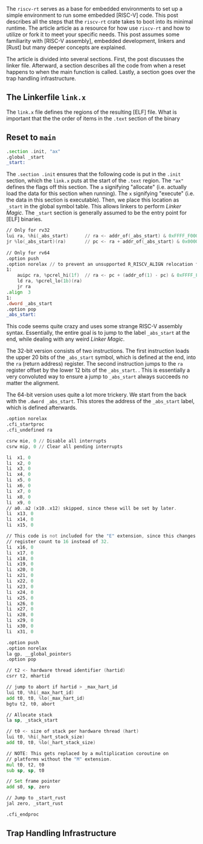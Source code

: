 The `riscv-rt` serves as a base for embedded environments to set up a simple environment to run some embedded [RISC-V] code. This post describes all the steps that the `riscv-rt` crate takes to boot into its minimal runtime. The article article as a resource for how use `riscv-rt` and how to utilize or fork it to meet your specific needs. This post assumes some familiarity with [RISC-V assembly], embedded development, linkers and [Rust] but many deeper concepts are explained.

The article is divided into several sections. First, the post discusses the linker file. Afterward, a section describes all the code from when a reset happens to when the main function is called. Lastly, a section goes over the trap handling infrastructure. 

## The Linkerfile `link.x`

The `link.x` file defines the regions of the resulting [ELF] file. What is important that the the order of items in the `.text` section of the binary


## Reset to `main`

```asm
.section .init, "ax"
.global _start
_start:
```

The `.section .init` ensures that the following code is put in the `.init` section, which the `link.x` puts at the start of the `.text` region. The `"ax"` defines the flags off this section. The `a` signifying "allocate" (i.e. actually load the data for this section when running).  The `x` signifying "execute" (i.e. the data in this section is executable). Then, we place this location as `_start` in the global symbol table. This allows linkers to perform *Linker Magic*. The `_start` section is generally assumed to be the entry point for [ELF] binaries.

```asm
// Only for rv32
lui ra, %hi(_abs_start)      // ra <- addr_of(_abs_start) & 0xFFFF_F000
jr %lo(_abs_start)(ra)       // pc <- ra + addr_of(_abs_start) & 0x0000_0FFF
	
// Only for rv64
.option push
.option norelax // to prevent an unsupported R_RISCV_ALIGN relocation from being generated
1:
	auipc ra, %pcrel_hi(1f)  // ra <- pc + (addr_of(1) - pc) & 0xFFFF_FFF0
	ld ra, %pcrel_lo(1b)(ra)
	jr ra
.align  3
1:
.dword _abs_start
.option pop
_abs_start:
```

This code seems quite crazy and uses some strange RISC-V assembly syntax. Essentially, the entire goal is to jump to the label `_abs_start` at the end, while dealing with any weird *Linker Magic*.

The 32-bit version consists of two instructions. The first instruction loads the upper 20 bits of the `_abs_start` symbol, which is defined at the end, into the `ra` (return address) register. The second instruction jumps to the `ra` register offset by the lower 12 bits of the `_abs_start`. <!-- Fact check -->.  This is essentially a very convoluted way to ensure a jump to `_abs_start` always succeeds no matter the alignment.

The 64-bit version uses quite a lot more trickery.  We start from the back with the `.dword _abs_start`. This stores the address of the `_abs_start` label, which is defined afterwards.

```asm
.option norelax
.cfi_startproc
.cfi_undefined ra
```

```asm
csrw mie, 0 // Disable all interrupts
csrw mip, 0 // Clear all pending interrupts
```

```asm
li  x1, 0
li  x2, 0
li  x3, 0
li  x4, 0
li  x5, 0
li  x6, 0
li  x7, 0
li  x8, 0
li  x9, 0
// a0..a2 (x10..x12) skipped, since these will be set by later.
li  x13, 0
li  x14, 0
li  x15, 0

// This code is not included for the "E" extension, since this changes the
// register count to 16 instead of 32.
li  x16, 0
li  x17, 0
li  x18, 0
li  x19, 0
li  x20, 0
li  x21, 0
li  x22, 0
li  x23, 0
li  x24, 0
li  x25, 0
li  x26, 0
li  x27, 0
li  x28, 0
li  x29, 0
li  x30, 0
li  x31, 0
```

```asm
.option push
.option norelax
la gp, __global_pointer$
.option pop
```

```asm
// t2 <- hardware thread identifier (hartid)
csrr t2, mhartid

// jump to abort if hartid > _max_hart_id
lui t0, %hi(_max_hart_id)
add t0, t0, %lo(_max_hart_id)
bgtu t2, t0, abort
```

```asm
// Allocate stack
la sp, _stack_start

// t0 <- size of stack per hardware thread (hart)
lui t0, %hi(_hart_stack_size)
add t0, t0, %lo(_hart_stack_size)

// NOTE: This gets replaced by a multiplication coroutine on
// platforms without the "M" extension.
mul t0, t2, t0
sub sp, sp, t0
```

```asm
// Set frame pointer
add s0, sp, zero
```

```asm
// Jump to _start_rust
jal zero, _start_rust

.cfi_endproc
```

## Trap Handling Infrastructure

[^1]: https://twilco.github.io/riscv-from-scratch/2019/04/27/riscv-from-scratch-2.html
